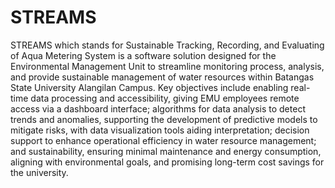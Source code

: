 # STREAMS
STREAMS which stands for Sustainable Tracking, Recording, and Evaluating of Aqua Metering System is a software solution designed for the Environmental Management Unit to streamline monitoring process, analysis, and provide sustainable management of water resources within Batangas State University Alangilan Campus. Key objectives include enabling real-time data processing and accessibility, giving EMU employees remote access via a dashboard interface; algorithms for data analysis to detect trends and anomalies, supporting the development of predictive models to mitigate risks, with data visualization tools aiding interpretation; decision support to enhance operational efficiency in water resource management; and sustainability, ensuring minimal maintenance and energy consumption, aligning with environmental goals, and promising long-term cost savings for the university.
